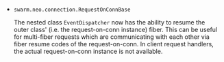 * `swarm.neo.connection.RequestOnConnBase`

  The nested class `EventDispatcher` now has the ability to resume the outer
  class' (i.e. the request-on-conn instance) fiber. This can be useful for
  multi-fiber requests which are communicating with each other via fiber resume
  codes of the request-on-conn. In client request handlers, the actual
  request-on-conn instance is not available.

